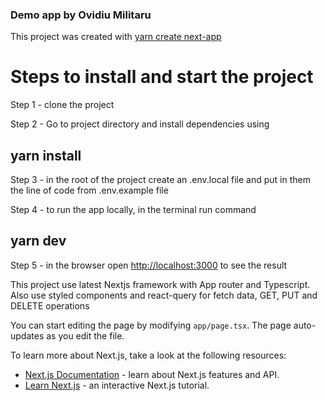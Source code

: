 ### Demo app by Ovidiu Militaru

This project was created with [yarn create next-app](https://nextjs.org/docs/pages/api-reference/create-next-app)

# Steps to install and start the project
Step 1 - clone the project

Step 2 - Go to project directory and install dependencies using
## yarn install

Step 3 - in the root of the project create an .env.local file and put in them the line of code from .env.example file

Step 4 - to run the app locally, in the terminal run command
## yarn dev 

Step 5 - in the browser open [http://localhost:3000](http://localhost:3000) to see the result

This project use latest Nextjs framework with App router and Typescript. Also use styled components and react-query for 
fetch data, GET, PUT and DELETE operations

You can start editing the page by modifying `app/page.tsx`. The page auto-updates as you edit the file.

To learn more about Next.js, take a look at the following resources:

- [Next.js Documentation](https://nextjs.org/docs) - learn about Next.js features and API.
- [Learn Next.js](https://nextjs.org/learn) - an interactive Next.js tutorial.

